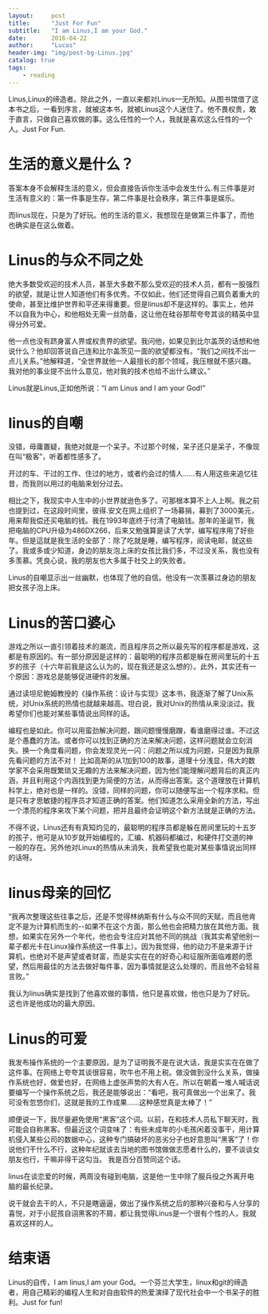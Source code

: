 ```yaml
---
layout:     post
title:      "Just For Fun"
subtitle:   "I am Linus,I am your God."
date:       2016-04-22
author:     "Lucas"
header-img: "img/post-bg-Linus.jpg"
catalog: true
tags:
    - reading
---
```


Linus,Linux的缔造者。除此之外，一直以来都对Linus一无所知。从图书馆借了这本书之后，一看到序言，就被这本书，就被Linus这个人迷住了。他不畏权贵，敢于直言，只做自己喜欢做的事。这么任性的一个人，我就是喜欢这么任性的一个人。Just For Fun.

# 生活的意义是什么？
答案本身不会解释生活的意义，但会直接告诉你生活中会发生什么.有三件事是对生活有意义的：第一件事是生存，第二件事是社会秩序，第三件事是娱乐。

而linus现在，只是为了好玩。他的生活的意义，我想现在是做第三件事了，而他也确实是在这么做着。

# Linus的与众不同之处
绝大多数受欢迎的技术人员，甚至大多数不那么受欢迎的技术人员，都有一股强烈的欲望，就是让世人知道他们有多优秀。不仅如此，他们还觉得自己肩负着重大的使命，甚至比维护世界和平还来得重要。但是linus却不是这样的。事实上，他并不以自我为中心，和他相处无需一丝防备，这让他在硅谷那帮夸夸其谈的精英中显得分外可爱。

他一点也没有跻身富人界或权贵界的欲望。我问他，如果见到比尔盖茨的话想和他说什么？他却回答说自己连和比尔盖茨见一面的欲望都没有。“我们之间找不出一点儿关系。”他解释道，“全世界就他一人最擅长的那个领域，我压根就不感兴趣。我对他的事业提不出什么意见，他对我的技术也给不出什么建议。”

Linus就是Linus,正如他所说：“I am Linus and I am your God!”

# linus的自嘲
没错，毋庸置疑，我绝对就是一个呆子。不过那个时候，呆子还只是呆子，不像现在叫“极客”，听着都性感多了。

开过的车、干过的工作、住过的地方，或者约会过的情人......有人用这些来追忆往昔，而我则以用过的电脑来划分过去。

相比之下，我现实中人生中的小世界就逊色多了。可那根本算不上人上啊。我之前也提到过，在这段时间里，彼得.安文在网上组织了一场募捐，募到了3000美元，用来帮我偿还买电脑的钱。我在1993年底终于付清了电脑钱。那年的圣诞节，我把电脑的CPU升级为486DX266，后来又勉强算是读了大学，编写程序用了好些年。但是這就是我生活的全部了：除了吃就是睡，编写程序，阅读电邮，就这些了。我或多或少知道，身边的朋友泡上床的女孩比我们多，不过没关系，我也没有多羡慕。凭良心说，我的朋友也大多属于社交上的失败者。

Linus的自嘲显示出一丝幽默，也体现了他的自信。他没有一次羡慕过身边的朋友把女孩子泡上床。

# Linus的苦口婆心

游戏之所以一直引领着技术的潮流，而且程序员之所以最先写的程序都是游戏，这都是有原因的。有一部分原因是这样的：最聪明的程序员都是躲在房间里玩的十五岁的孩子（十六年前我是这么认为的，现在我还是这么想的）。此外，其实还有一个原因：游戏总是能够促进硬件的发展。

通过读坦尼鲍姆教授的《操作系统：设计与实现》这本书，我逐渐了解了Unix系统，对Unix系统的热情也就越来越高。坦白说，我对Unix的热情从来没淡过。我希望你们也能对某些事情说出同样的话。

编程也是如此。你可以用蛮劲解决问题，跟问题慢慢磨蹭，看谁磨得过谁。不过这是个愚蠢的方法。或者你可以找到正确的方法来解决问题，这样问题就会立刻消失。换一个角度看问题，你会发现灵光一闪：问题之所以成为问题，只是因为我原先看问题的方法不对！
比如高斯的从1加到100的故事，道理十分浅显，伟大的数学家不会采用既繁琐又无趣的方法来解决问题，因为他们能理解问题背后的真正内涵，并且利用这个内涵找到更为简便的方法，从而得出答案。这个道理放在计算机科学上，绝对也是一样的。没错，同样的问题，你可以随便写出一个程序求和。但是只有才思敏捷的程序员才知道正确的答案。他们知道怎么采用全新的方法，写出一个漂亮的程序来攻下某个问题，把并且最终会证明这个新方法就是正确的方法。

不得不说，Linus还有有真知灼见的，最聪明的程序员都是躲在房间里玩的十五岁的孩子，他可是从10岁就开始编程的，汇编、机器码都编过，和硬件打交道的神一般的存在。另外他对Linux的热情从未消失，我希望我也能对某些事情说出同样的话呀。

# linus母亲的回忆
“我再次整理这些往事之后，还是不觉得林纳斯有什么与众不同的天赋，而且他肯定不是为计算机而生的--如果不在这个方面，那么他也会把精力放在其他方面。我想，如果实在另外一个年代，他也会专注应对其他不同的挑战（我其实希望他别一辈子都光卡在Linux操作系统这一件事上）。因为我觉得，他的动力不是来源于计算机，也绝对不是声望或者财富，而是实实在在的好奇心和征服所面临难题的愿望，然后用最佳的方法去做好每件事，因为事情就是这么处理的，而且他不会轻易言败。”

我认为linus确实是找到了他喜欢做的事情，他只是喜欢做，他也只是为了好玩。这也许是他成功的最大原因。

# Linus的可爱
我发布操作系统的一个主要原因，是为了证明我不是在说大话，我是实实在在做了这件事。在网络上夸夸其谈很容易，吹牛也不用上税。做没做到没什么关系，做操作系统也好，做爱也好，在网络上虚张声势的大有人在。所以在朝着一堆人喊话说要编写一个操作系统之后，我还是能够说出：“看吧，我可真做出一个出来了。我可没有忽悠你们，这就是我的工作成果......这种感觉真是太棒了！”

顺便说一下，我尽量避免使用“黑客”这个词。以前，在和技术人员私下聊天时，我可能会自称黑客。但最近这个词变味了：有些未成年的小毛孩闲着没事干，用计算机侵入某些公司的数据中心，这种专门搞破坏的恶劣分子也好意思叫“黑客”了！你说他们干什么不行，这种年纪就该去当地的图书馆做做志愿者什么的，要不谈谈女朋友也行，干嘛非得干这勾当。
我是百分百赞同这个话。

linus在谈恋爱的时候，两周没有碰到电脑，这是他一生中除了服兵役之外离开电脑的最长纪录。

说干就会去干的人，不只是瞎逼逼，做出了操作系统之后的那种兴奋和与人分享的喜悦，对于小屁孩自诩黑客的不屑，都让我觉得Linus是一个很有个性的人，我就喜欢这样的人。



# 结束语
Linus的自传，I am linus,I am your God。一个芬兰大学生，linux和git的缔造者，用自己精彩的编程人生和对自由软件的热爱演绎了现代社会中一个书呆子的胜利。Just for fun!




